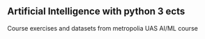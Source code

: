 ## Artificial Intelligence with python 3 ects
Course exercises and datasets from metropolia UAS AI/ML course
